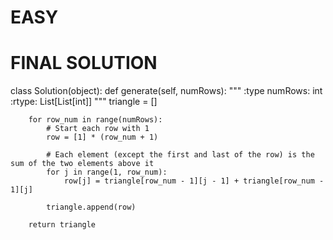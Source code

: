 # EASY

# FINAL SOLUTION
class Solution(object):
    def generate(self, numRows):
        """
        :type numRows: int
        :rtype: List[List[int]]
        """
        triangle = []

        for row_num in range(numRows):
            # Start each row with 1
            row = [1] * (row_num + 1)

            # Each element (except the first and last of the row) is the sum of the two elements above it
            for j in range(1, row_num):
                row[j] = triangle[row_num - 1][j - 1] + triangle[row_num - 1][j]

            triangle.append(row)

        return triangle
```

